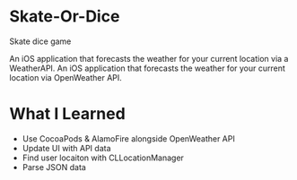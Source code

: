 # Skate-Or-Dice
Skate dice game

An iOS application that forecasts the weather for your current location via a WeatherAPI.
An iOS application that forecasts the weather for your current location via OpenWeather API.

 # What I Learned

* Use CocoaPods & AlamoFire alongside OpenWeather API
* Update UI with API data
* Find user locaiton with CLLocationManager
* Parse JSON data

